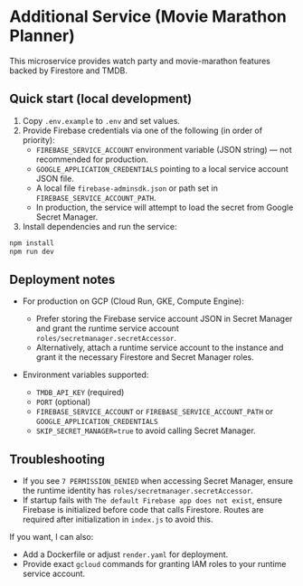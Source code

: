 # Additional Service (Movie Marathon Planner)

This microservice provides watch party and movie-marathon features backed by Firestore and TMDB.

## Quick start (local development)

1. Copy `.env.example` to `.env` and set values.
2. Provide Firebase credentials via one of the following (in order of priority):
   - `FIREBASE_SERVICE_ACCOUNT` environment variable (JSON string) — not recommended for production.
   - `GOOGLE_APPLICATION_CREDENTIALS` pointing to a local service account JSON file.
   - A local file `firebase-adminsdk.json` or path set in `FIREBASE_SERVICE_ACCOUNT_PATH`.
   - In production, the service will attempt to load the secret from Google Secret Manager.
3. Install dependencies and run the service:

```powershell
npm install
npm run dev
```

## Deployment notes

- For production on GCP (Cloud Run, GKE, Compute Engine):
  - Prefer storing the Firebase service account JSON in Secret Manager and grant the runtime service account `roles/secretmanager.secretAccessor`.
  - Alternatively, attach a runtime service account to the instance and grant it the necessary Firestore and Secret Manager roles.

- Environment variables supported:
  - `TMDB_API_KEY` (required)
  - `PORT` (optional)
  - `FIREBASE_SERVICE_ACCOUNT` or `FIREBASE_SERVICE_ACCOUNT_PATH` or `GOOGLE_APPLICATION_CREDENTIALS`
  - `SKIP_SECRET_MANAGER=true` to avoid calling Secret Manager.

## Troubleshooting

- If you see `7 PERMISSION_DENIED` when accessing Secret Manager, ensure the runtime identity has `roles/secretmanager.secretAccessor`.
- If startup fails with `The default Firebase app does not exist`, ensure Firebase is initialized before code that calls Firestore. Routes are required after initialization in `index.js` to avoid this.

If you want, I can also:
- Add a Dockerfile or adjust `render.yaml` for deployment.
- Provide exact `gcloud` commands for granting IAM roles to your runtime service account.
